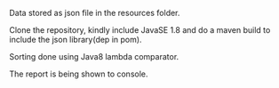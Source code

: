 Data stored as json file in the resources folder.

Clone the repository, kindly include JavaSE 1.8 and do a maven build to include the json library(dep in pom).

Sorting done using Java8 lambda comparator.

The report is being shown to console.